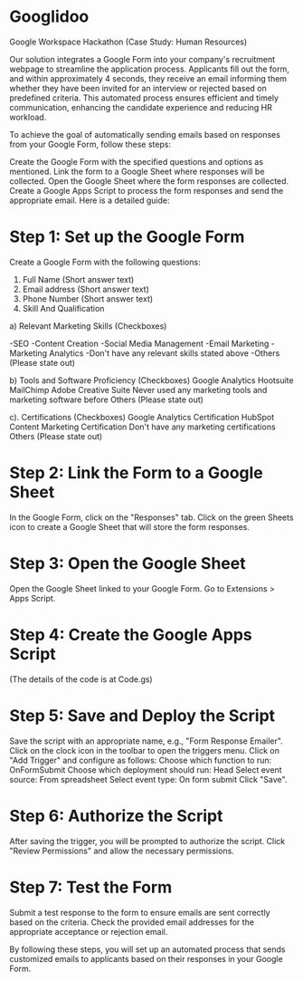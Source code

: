 # Googlidoo 
Google Workspace Hackathon (Case Study: Human Resources)

Our solution integrates a Google Form into your company's recruitment webpage to streamline the application process. Applicants fill out the form, and within approximately 4 seconds, they receive an email informing them whether they have been invited for an interview or rejected based on predefined criteria. This automated process ensures efficient and timely communication, enhancing the candidate experience and reducing HR workload.

To achieve the goal of automatically sending emails based on responses from your Google Form, follow these steps:

Create the Google Form with the specified questions and options as mentioned.
Link the form to a Google Sheet where responses will be collected.
Open the Google Sheet where the form responses are collected.
Create a Google Apps Script to process the form responses and send the appropriate email.
Here is a detailed guide:

# Step 1: Set up the Google Form
Create a Google Form with the following questions:

1. Full Name (Short answer text)
2. Email address (Short answer text)
3. Phone Number (Short answer text)
4. Skill And Qualification

a) Relevant Marketing Skills (Checkboxes)

-SEO
-Content Creation
-Social Media Management
-Email Marketing
-Marketing Analytics
-Don't have any relevant skills stated above
-Others (Please state out)

b) Tools and Software Proficiency (Checkboxes)
Google Analytics
Hootsuite
MailChimp
Adobe Creative Suite
Never used any marketing tools and marketing software before
Others (Please state out)

c). Certifications (Checkboxes)
Google Analytics Certification
HubSpot Content Marketing Certification
Don't have any marketing certifications
Others (Please state out)

# Step 2: Link the Form to a Google Sheet
In the Google Form, click on the "Responses" tab.
Click on the green Sheets icon to create a Google Sheet that will store the form responses.

# Step 3: Open the Google Sheet
Open the Google Sheet linked to your Google Form.
Go to Extensions > Apps Script.

# Step 4: Create the Google Apps Script
(The details of the code is at Code.gs)

# Step 5: Save and Deploy the Script
Save the script with an appropriate name, e.g., "Form Response Emailer".
Click on the clock icon in the toolbar to open the triggers menu.
Click on "Add Trigger" and configure as follows:
Choose which function to run: OnFormSubmit
Choose which deployment should run: Head
Select event source: From spreadsheet
Select event type: On form submit
Click "Save".

# Step 6: Authorize the Script
After saving the trigger, you will be prompted to authorize the script. Click "Review Permissions" and allow the necessary permissions.

# Step 7: Test the Form
Submit a test response to the form to ensure emails are sent correctly based on the criteria.
Check the provided email addresses for the appropriate acceptance or rejection email.

By following these steps, you will set up an automated process that sends customized emails to applicants based on their responses in your Google Form.

